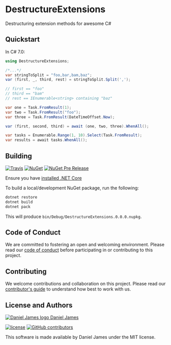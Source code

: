 # DestructureExtensions

Destructuring extension methods for awesome C#

## Quickstart

In C# 7.0:

```csharp
using DestructureExtensions;

/*...*/
var stringToSplit = "foo,bar,bam,baz";
var (first, _, third, rest) = stringToSplit.Split(',');

// first == "foo"
// third == "bam"
// rest == IEnumerable<string> containing "baz"

var one = Task.FromResult(1);
var two = Task.FromResult("foo");
var three = Task.FromResult(DateTimeOffset.Now);

var (first, second, third) = await (one, two, three).WhenAll();

var tasks = Enumerable.Range(1, 10).Select(Task.FromResult);
var results = await tasks.WhenAll();
```

## Building

[![Travis](https://img.shields.io/travis/thzinc/DestructureExtensions.svg)](https://travis-ci.org/thzinc/DestructureExtensions)
[![NuGet](https://img.shields.io/nuget/v/DestructureExtensions.svg)](https://www.nuget.org/packages/DestructureExtensions/)
[![NuGet Pre Release](https://img.shields.io/nuget/vpre/DestructureExtensions.svg)](https://www.nuget.org/packages/DestructureExtensions/)

Ensure you have [installed .NET Core](https://www.microsoft.com/net/core)

To build a local/development NuGet package, run the following:

```bash
dotnet restore
dotnet build
dotnet pack
```

This will produce `bin/Debug/DestructureExtensions.0.0.0.nupkg`.

## Code of Conduct

We are committed to fostering an open and welcoming environment. Please read our [code of conduct](CODE_OF_CONDUCT.md) before participating in or contributing to this project.

## Contributing

We welcome contributions and collaboration on this project. Please read our [contributor's guide](CONTRIBUTING.md) to understand how best to work with us.

## License and Authors

[![Daniel James logo](https://secure.gravatar.com/avatar/eaeac922b9f3cc9fd18cb9629b9e79f6.png?size=16) Daniel James](http://thzinc.com)

[![license](https://img.shields.io/github/license/thzinc/DestructureExtensions.svg)](https://github.com/thzinc/DestructureExtensions/blob/master/LICENSE)
[![GitHub contributors](https://img.shields.io/github/contributors/thzinc/DestructureExtensions.svg)](https://github.com/thzinc/DestructureExtensions/graphs/contributors)

This software is made available by Daniel James under the MIT license.